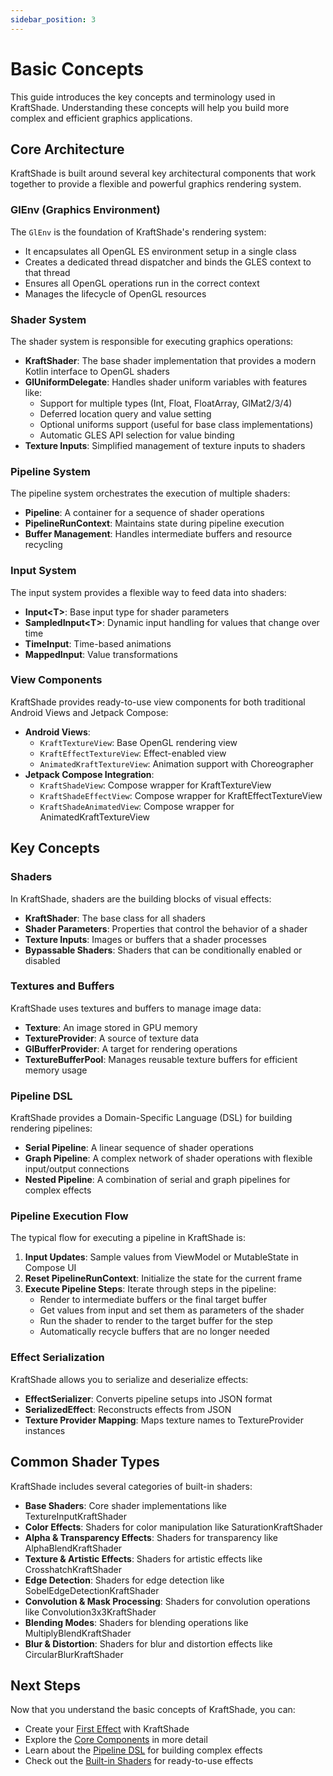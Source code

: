 ```yaml
---
sidebar_position: 3
---
```


# Basic Concepts

This guide introduces the key concepts and terminology used in KraftShade. Understanding these concepts will help you build more complex and efficient graphics applications.

## Core Architecture

KraftShade is built around several key architectural components that work together to provide a flexible and powerful graphics rendering system.

### GlEnv (Graphics Environment)

The `GlEnv` is the foundation of KraftShade's rendering system:

- It encapsulates all OpenGL ES environment setup in a single class
- Creates a dedicated thread dispatcher and binds the GLES context to that thread
- Ensures all OpenGL operations run in the correct context
- Manages the lifecycle of OpenGL resources

### Shader System

The shader system is responsible for executing graphics operations:

- **KraftShader**: The base shader implementation that provides a modern Kotlin interface to OpenGL shaders
- **GlUniformDelegate**: Handles shader uniform variables with features like:
  - Support for multiple types (Int, Float, FloatArray, GlMat2/3/4)
  - Deferred location query and value setting
  - Optional uniforms support (useful for base class implementations)
  - Automatic GLES API selection for value binding
- **Texture Inputs**: Simplified management of texture inputs to shaders

### Pipeline System

The pipeline system orchestrates the execution of multiple shaders:

- **Pipeline**: A container for a sequence of shader operations
- **PipelineRunContext**: Maintains state during pipeline execution
- **Buffer Management**: Handles intermediate buffers and resource recycling

### Input System

The input system provides a flexible way to feed data into shaders:

- **Input\<T\>**: Base input type for shader parameters
- **SampledInput\<T\>**: Dynamic input handling for values that change over time
- **TimeInput**: Time-based animations
- **MappedInput**: Value transformations

### View Components

KraftShade provides ready-to-use view components for both traditional Android Views and Jetpack Compose:

- **Android Views**:
  - `KraftTextureView`: Base OpenGL rendering view
  - `KraftEffectTextureView`: Effect-enabled view
  - `AnimatedKraftTextureView`: Animation support with Choreographer
- **Jetpack Compose Integration**:
  - `KraftShadeView`: Compose wrapper for KraftTextureView
  - `KraftShadeEffectView`: Compose wrapper for KraftEffectTextureView
  - `KraftShadeAnimatedView`: Compose wrapper for AnimatedKraftTextureView

## Key Concepts

### Shaders

In KraftShade, shaders are the building blocks of visual effects:

- **KraftShader**: The base class for all shaders
- **Shader Parameters**: Properties that control the behavior of a shader
- **Texture Inputs**: Images or buffers that a shader processes
- **Bypassable Shaders**: Shaders that can be conditionally enabled or disabled

### Textures and Buffers

KraftShade uses textures and buffers to manage image data:

- **Texture**: An image stored in GPU memory
- **TextureProvider**: A source of texture data
- **GlBufferProvider**: A target for rendering operations
- **TextureBufferPool**: Manages reusable texture buffers for efficient memory usage

### Pipeline DSL

KraftShade provides a Domain-Specific Language (DSL) for building rendering pipelines:

- **Serial Pipeline**: A linear sequence of shader operations
- **Graph Pipeline**: A complex network of shader operations with flexible input/output connections
- **Nested Pipeline**: A combination of serial and graph pipelines for complex effects

### Pipeline Execution Flow

The typical flow for executing a pipeline in KraftShade is:

1. **Input Updates**: Sample values from ViewModel or MutableState in Compose UI
2. **Reset PipelineRunContext**: Initialize the state for the current frame
3. **Execute Pipeline Steps**: Iterate through steps in the pipeline:
   - Render to intermediate buffers or the final target buffer
   - Get values from input and set them as parameters of the shader
   - Run the shader to render to the target buffer for the step
   - Automatically recycle buffers that are no longer needed

### Effect Serialization

KraftShade allows you to serialize and deserialize effects:

- **EffectSerializer**: Converts pipeline setups into JSON format
- **SerializedEffect**: Reconstructs effects from JSON
- **Texture Provider Mapping**: Maps texture names to TextureProvider instances

## Common Shader Types

KraftShade includes several categories of built-in shaders:

- **Base Shaders**: Core shader implementations like TextureInputKraftShader
- **Color Effects**: Shaders for color manipulation like SaturationKraftShader
- **Alpha & Transparency Effects**: Shaders for transparency like AlphaBlendKraftShader
- **Texture & Artistic Effects**: Shaders for artistic effects like CrosshatchKraftShader
- **Edge Detection**: Shaders for edge detection like SobelEdgeDetectionKraftShader
- **Convolution & Mask Processing**: Shaders for convolution operations like Convolution3x3KraftShader
- **Blending Modes**: Shaders for blending operations like MultiplyBlendKraftShader
- **Blur & Distortion**: Shaders for blur and distortion effects like CircularBlurKraftShader

## Next Steps

Now that you understand the basic concepts of KraftShade, you can:

- Create your [First Effect](./first-effect) with KraftShade
- Explore the [Core Components](../core-components) in more detail
- Learn about the [Pipeline DSL](../pipeline-dsl) for building complex effects
- Check out the [Built-in Shaders](../built-in-shaders) for ready-to-use effects
